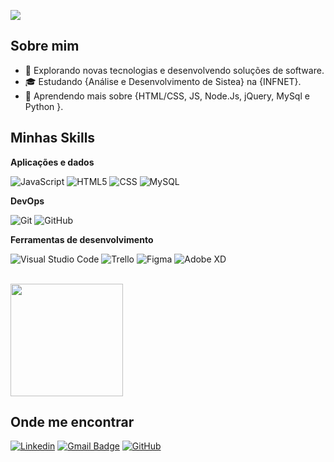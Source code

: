 ![](https://komarev.com/ghpvc/?username=Dev-LopesT&color=006bed)

## Sobre mim

- 🤔 Explorando novas tecnologias e desenvolvendo soluções de software.
- 🎓 Estudando {Análise e Desenvolvimento de Sistea} na {INFNET}.
- 🌱 Aprendendo mais sobre {HTML/CSS, JS, Node.Js, jQuery, MySql e Python }.

## Minhas Skills

**Aplicações e dados**

![JavaScript](https://img.shields.io/badge/-JavaScript-333333?style=flat&logo=javascript)
![HTML5](https://img.shields.io/badge/-HTML5-333333?style=flat&logo=HTML5)
![CSS](https://img.shields.io/badge/-CSS-333333?style=flat&logo=CSS3&logoColor=1572B6)
![MySQL](https://img.shields.io/badge/-MySQL-333333?style=flat&logo=mysql)

**DevOps**

![Git](https://img.shields.io/badge/-Git-333333?style=flat&logo=git)
![GitHub](https://img.shields.io/badge/-GitHub-333333?style=flat&logo=github)

**Ferramentas de desenvolvimento**

![Visual Studio Code](https://img.shields.io/badge/-Visual%20Studio%20Code-333333?style=flat&logo=visual-studio-code&logoColor=007ACC)
![Trello](https://img.shields.io/badge/-Trello-333333?style=flat&logo=trello&logoColor=007ACC)
![Figma](https://img.shields.io/badge/-Figma-333333?style=flat&logo=figma&logoColor=007ACC)
![Adobe XD](https://img.shields.io/badge/-Adobe%20XD-333333?style=flat&logo=adobe-xd&logoColor=007ACC)

<br/>

<a href="https://github.com/Dev-LopesT" title="Perfil do Thiago">
  <img height="180em" src="https://github-readme-stats.vercel.app/api?username=Dev-LopesT&theme=dracula&show_icons=true" />
</a>

## Onde me encontrar

[![Linkedin](https://img.shields.io/badge/-Thiago-Lopes-blue?style=flat-square&logo=Linkedin&logoColor=white&link=https://media.licdn.com/dms/image/C5603AQEnP-269mvXFA/profile-displayphoto-shrink_200_200/0/1662645914564?e=1725494400&v=beta&t=-t47vzx2qU4uR6Gly12BgusCaAL26qGJqSij3IvAFmw)](https://www.linkedin.com/in/thiago-lopes-802772224/)
[![Gmail Badge](https://img.shields.io/badge/-lopesthiago247@email.com-006bed?style=flat-square&logo=Gmail&logoColor=white&link=mailto:SEU-EMAIL)](mailto:lopesthiago247@gmail.com)
[![GitHub](https://img.shields.io/github/followers/dev-LopesT?label=follow&style=social)](https://github.com/Dev-LopesT)
